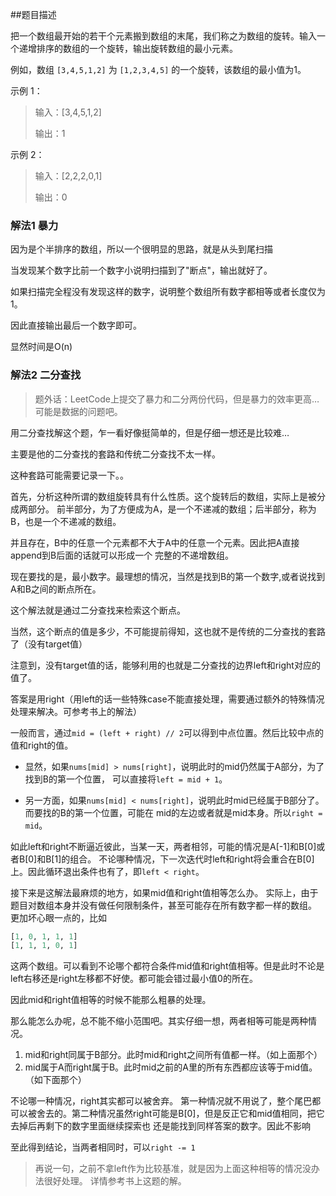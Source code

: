 ##题目描述

把一个数组最开始的若干个元素搬到数组的末尾，我们称之为数组的旋转。输入一个递增排序的数组的一个旋转，输出旋转数组的最小元素。

例如，数组 `[3,4,5,1,2]` 为 `[1,2,3,4,5]` 的一个旋转，该数组的最小值为1。  

示例 1：
>输入：[3,4,5,1,2]
>
>输出：1

示例 2：
>输入：[2,2,2,0,1]
>
>输出：0


### 解法1 暴力
因为是个半排序的数组，所以一个很明显的思路，就是从头到尾扫描

当发现某个数字比前一个数字小说明扫描到了"断点"，输出就好了。

如果扫描完全程没有发现这样的数字，说明整个数组所有数字都相等或者长度仅为1。

因此直接输出最后一个数字即可。

显然时间是O(n)


### 解法2 二分查找

>题外话：LeetCode上提交了暴力和二分两份代码，但是暴力的效率更高…可能是数据的问题吧。

用二分查找解这个题，乍一看好像挺简单的，但是仔细一想还是比较难…

主要是他的二分查找的套路和传统二分查找不太一样。

这种套路可能需要记录一下。。

首先，分析这种所谓的数组旋转具有什么性质。这个旋转后的数组，实际上是被分成两部分。
前半部分，为了方便成为A，是一个不递减的数组；后半部分，称为B，也是一个不递减的数组。

并且存在，B中的任意一个元素都不大于A中的任意一个元素。因此把A直接append到B后面的话就可以形成一个
完整的不递增数组。

现在要找的是，最小数字。最理想的情况，当然是找到B的第一个数字,或者说找到A和B之间的断点所在。

这个解法就是通过二分查找来检索这个断点。

当然，这个断点的值是多少，不可能提前得知，这也就不是传统的二分查找的套路了（没有target值）

注意到，没有target值的话，能够利用的也就是二分查找的边界left和right对应的值了。

答案是用right（用left的话一些特殊case不能直接处理，需要通过额外的特殊情况处理来解决。可参考书上的解法）

一般而言，通过`mid = (left + right) // 2`可以得到中点位置。然后比较中点的值和right的值。

- 显然，如果`nums[mid] > nums[right]`，说明此时的mid仍然属于A部分，为了找到B的第一个位置，
可以直接将`left = mid + 1`。

- 另一方面，如果`nums[mid] < nums[right]`，说明此时mid已经属于B部分了。而要找的B的第一个位置，可能在
mid的左边或者就是mid本身。所以`right = mid`。

如此left和right不断逼近彼此，当某一天，两者相邻，可能的情况是A[-1]和B[0]或者B[0]和B[1]的组合。
不论哪种情况，下一次迭代时left和right将会重合在B[0]上。因此循环退出条件也有了，即`left < right`。

接下来是这解法最麻烦的地方，如果mid值和right值相等怎么办。
实际上，由于题目对数组本身并没有做任何限制条件，甚至可能存在所有数字都一样的数组。
更加坏心眼一点的，比如
```python
[1, 0, 1, 1, 1]
[1, 1, 1, 0, 1]
```
这两个数组。可以看到不论哪个都符合条件mid值和right值相等。但是此时不论是left右移还是right左移都不好使。都可能会错过最小值0的所在。

因此mid和right值相等的时候不能那么粗暴的处理。

那么能怎么办呢，总不能不缩小范围吧。其实仔细一想，两者相等可能是两种情况。

1. mid和right同属于B部分。此时mid和right之间所有值都一样。（如上面那个）
2. mid属于A而right属于B。此时mid之前的A里的所有东西都应该等于mid值。（如下面那个）

不论哪一种情况，right其实都可以被舍弃。
第一种情况就不用说了，整个尾巴都可以被舍去的。第二种情况虽然right可能是B[0]，但是反正它和mid值相同，把它去掉后再剩下的数字里面继续探索也
还是能找到同样答案的数字。因此不影响

至此得到结论，当两者相同时，可以`right -= 1`

>再说一句，之前不拿left作为比较基准，就是因为上面这种相等的情况没办法很好处理。
>详情参考书上这题的解。